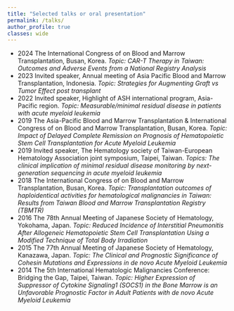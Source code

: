 ```yaml
---
title: "Selected talks or oral presentation"
permalink: /talks/
author_profile: true
classes: wide
---
```


-	2024 The International Congress of on Blood and Marrow Transplantation, Busan, Korea. _Topic: CAR-T Therapy in Taiwan: Outcomes and Adverse Events from a National Registry Analysis_
- 2023 Invited speaker, Annual meeting of Asia Pacific Blood and Marrow Transplantation, Indonesia. _Topic: Strategies for Augmenting Graft vs Tumor Effect post transplant_
- 2022 Invited speaker, Highlight of ASH international program, Asia-Pacific region. _Topic: Measurable/minimal residual disease in patients with acute myeloid leukemia_
-	2019 The Asia-Pacific Blood and Marrow Transplantation & International Congress of on Blood and Marrow Transplantation, Busan, Korea. _Topic: Impact of Delayed Complete Remission on Prognosis of Hematopoietic Stem Cell Transplantation for Acute Myeloid Leukemia_
-	2019 Invited speaker, The Hematology society of Taiwan-European Hematology Association joint symposium, Taipei, Taiwan. _Topics: The clinical implication of minimal residual disease monitoring by next-generation sequencing in acute myeloid leukemia_
-	2018 The International Congress of on Blood and Marrow Transplantation, Busan, Korea. _Topic: Transplantation outcomes of haploidentical activities for hematological malignancies in Taiwan: Results from Taiwan Blood and Marrow Transplantation Registry (TBMTR)_
-	2016 The 78th Annual Meeting of Japanese Society of Hematology, Yokohama, Japan. _Topic: Reduced Incidence of Interstitial Pneumonitis After Allogeneic Hematopoietic Stem Cell Transplantation Using a Modified Technique of Total Body Irradiation_
-	2015 The 77th Annual Meeting of Japanese Society of Hematology, Kanazawa, Japan. _Topic: The Clinical and Prognostic Significance of Cohesin Mutations and Expressions in de novo Acute Myeloid Leukemia_
-	2014 The 5th International Hematologic Malignancies Conference: Bridging the Gap, Taipei, Taiwan. _Topic: Higher Expression of Suppressor of Cytokine Signaling1 (SOCS1) in the Bone Marrow is an Unfavorable Prognostic Factor in Adult Patients with de novo Acute Myeloid Leukemia_
